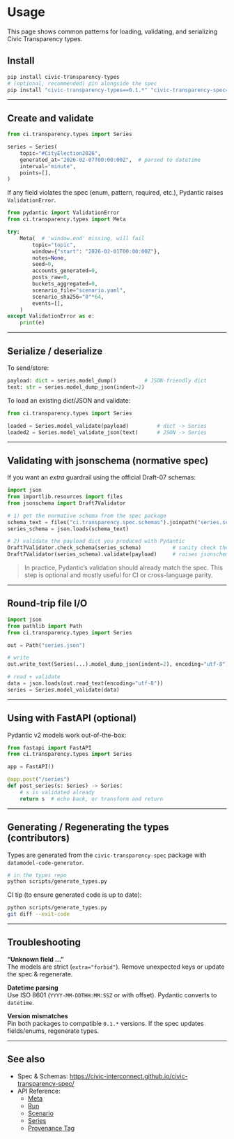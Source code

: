 # Usage

This page shows common patterns for loading, validating, and serializing Civic Transparency types.

## Install

```bash
pip install civic-transparency-types
# (optional, recommended) pin alongside the spec
pip install "civic-transparency-types==0.1.*" "civic-transparency-spec==0.1.*"
```

---

## Create and validate

```python
from ci.transparency.types import Series

series = Series(
    topic="#CityElection2026",
    generated_at="2026-02-07T00:00:00Z",  # parsed to datetime
    interval="minute",
    points=[],
)
```

If any field violates the spec (enum, pattern, required, etc.), Pydantic raises `ValidationError`.

```python
from pydantic import ValidationError
from ci.transparency.types import Meta

try:
    Meta(  # 'window.end' missing, will fail
        topic="topic",
        window={"start": "2026-02-01T00:00:00Z"},
        notes=None,
        seed=0,
        accounts_generated=0,
        posts_raw=0,
        buckets_aggregated=0,
        scenario_file="scenario.yaml",
        scenario_sha256="0"*64,
        events=[],
    )
except ValidationError as e:
    print(e)
```

---

## Serialize / deserialize

To send/store:

```python
payload: dict = series.model_dump()         # JSON-friendly dict
text: str = series.model_dump_json(indent=2)
```

To load an existing dict/JSON and validate:

```python
from ci.transparency.types import Series

loaded = Series.model_validate(payload)         # dict -> Series
loaded2 = Series.model_validate_json(text)      # JSON -> Series
```

---

## Validating with **jsonschema** (normative spec)

If you want an *extra* guardrail using the official Draft-07 schemas:

```python
import json
from importlib.resources import files
from jsonschema import Draft7Validator

# 1) get the normative schema from the spec package
schema_text = files("ci.transparency.spec.schemas").joinpath("series.schema.json").read_text("utf-8")
series_schema = json.loads(schema_text)

# 2) validate the payload dict you produced with Pydantic
Draft7Validator.check_schema(series_schema)          # sanity check the schema itself
Draft7Validator(series_schema).validate(payload)     # raises jsonschema.ValidationError if invalid
```

> In practice, Pydantic’s validation should already match the spec. This step is optional and mostly useful for CI or cross-language parity.

---

## Round-trip file I/O

```python
import json
from pathlib import Path
from ci.transparency.types import Series

out = Path("series.json")

# write
out.write_text(Series(...).model_dump_json(indent=2), encoding="utf-8")

# read + validate
data = json.loads(out.read_text(encoding="utf-8"))
series = Series.model_validate(data)
```

---

## Using with FastAPI (optional)

Pydantic v2 models work out-of-the-box:

```python
from fastapi import FastAPI
from ci.transparency.types import Series

app = FastAPI()

@app.post("/series")
def post_series(s: Series) -> Series:
    # s is validated already
    return s  # echo back, or transform and return
```

---

## Generating / Regenerating the types (contributors)

Types are generated from the `civic-transparency-spec` package with `datamodel-code-generator`.

```bash
# in the types repo
python scripts/generate_types.py
```

CI tip (to ensure generated code is up to date):

```bash
python scripts/generate_types.py
git diff --exit-code
```

---

## Troubleshooting

**“Unknown field …”**  
The models are strict (`extra="forbid"`). Remove unexpected keys or update the spec & regenerate.

**Datetime parsing**  
Use ISO 8601 (`YYYY-MM-DDTHH:MM:SSZ` or with offset). Pydantic converts to `datetime`.

**Version mismatches**  
Pin both packages to compatible `0.1.*` versions. If the spec updates fields/enums, regenerate types.

---

## See also

- Spec & Schemas: <https://civic-interconnect.github.io/civic-transparency-spec/>
- API Reference:
  - [Meta](reference/meta.md)
  - [Run](reference/run.md)
  - [Scenario](reference/scenario.md)
  - [Series](reference/series.md)
  - [Provenance Tag](reference/provenance_tag.md)
